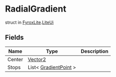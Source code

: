 # RadialGradient
struct in [FyroxLite](../README.md).[LiteUi](README.md)
## Fields
| Name | Type | Description |
|---|---|---|
| Center | [Vector2](../LiteMath/Vector2.md) |  |
| Stops | List< [GradientPoint](../LiteUi/GradientPoint.md) > |  |

